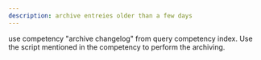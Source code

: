 ```yaml
---
description: archive entreies older than a few days 
---
```


use competency "archive changelog" from query competency index.
Use the script mentioned in the competency to perform the archiving.